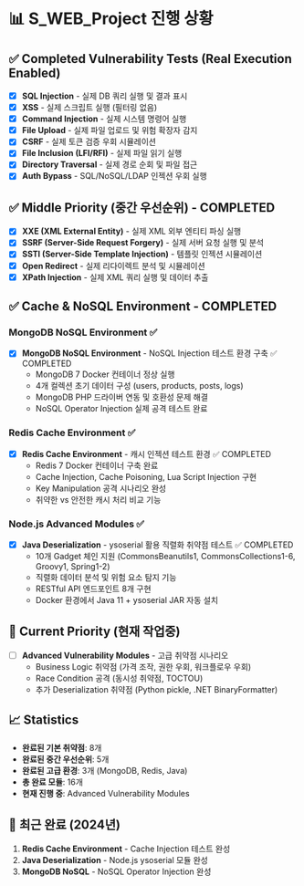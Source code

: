 # 📊 S_WEB_Project 진행 상황

## ✅ Completed Vulnerability Tests (Real Execution Enabled)
- [x] **SQL Injection** - 실제 DB 쿼리 실행 및 결과 표시
- [x] **XSS** - 실제 스크립트 실행 (필터링 없음)
- [x] **Command Injection** - 실제 시스템 명령어 실행 
- [x] **File Upload** - 실제 파일 업로드 및 위험 확장자 감지
- [x] **CSRF** - 실제 토큰 검증 우회 시뮬레이션
- [x] **File Inclusion (LFI/RFI)** - 실제 파일 읽기 실행
- [x] **Directory Traversal** - 실제 경로 순회 및 파일 접근
- [x] **Auth Bypass** - SQL/NoSQL/LDAP 인젝션 우회 실행

## ✅ Middle Priority (중간 우선순위) - COMPLETED
- [x] **XXE (XML External Entity)** - 실제 XML 외부 엔티티 파싱 실행
- [x] **SSRF (Server-Side Request Forgery)** - 실제 서버 요청 실행 및 분석
- [x] **SSTI (Server-Side Template Injection)** - 템플릿 인젝션 시뮬레이션  
- [x] **Open Redirect** - 실제 리다이렉트 분석 및 시뮬레이션
- [x] **XPath Injection** - 실제 XML 쿼리 실행 및 데이터 추출

## ✅ Cache & NoSQL Environment - COMPLETED

### MongoDB NoSQL Environment ✅
- [x] **MongoDB NoSQL Environment** - NoSQL Injection 테스트 환경 구축 ✅ COMPLETED
  - MongoDB 7 Docker 컨테이너 정상 실행
  - 4개 컬렉션 초기 데이터 구성 (users, products, posts, logs)  
  - MongoDB PHP 드라이버 연동 및 호환성 문제 해결
  - NoSQL Operator Injection 실제 공격 테스트 완료

### Redis Cache Environment ✅  
- [x] **Redis Cache Environment** - 캐시 인젝션 테스트 환경 ✅ COMPLETED
  - Redis 7 Docker 컨테이너 구축 완료
  - Cache Injection, Cache Poisoning, Lua Script Injection 구현
  - Key Manipulation 공격 시나리오 완성
  - 취약한 vs 안전한 캐시 처리 비교 기능

### Node.js Advanced Modules ✅
- [x] **Java Deserialization** - ysoserial 활용 직렬화 취약점 테스트 ✅ COMPLETED
  - 10개 Gadget 체인 지원 (CommonsBeanutils1, CommonsCollections1-6, Groovy1, Spring1-2)
  - 직렬화 데이터 분석 및 위험 요소 탐지 기능
  - RESTful API 엔드포인트 8개 구현
  - Docker 환경에서 Java 11 + ysoserial JAR 자동 설치

## 🔄 Current Priority (현재 작업중)
- [ ] **Advanced Vulnerability Modules** - 고급 취약점 시나리오
  - Business Logic 취약점 (가격 조작, 권한 우회, 워크플로우 우회)
  - Race Condition 공격 (동시성 취약점, TOCTOU)
  - 추가 Deserialization 취약점 (Python pickle, .NET BinaryFormatter)

## 📈 Statistics
- **완료된 기본 취약점**: 8개
- **완료된 중간 우선순위**: 5개  
- **완료된 고급 환경**: 3개 (MongoDB, Redis, Java)
- **총 완료 모듈**: 16개
- **현재 진행 중**: Advanced Vulnerability Modules

## 🎯 최근 완료 (2024년)
1. **Redis Cache Environment** - Cache Injection 테스트 완성
2. **Java Deserialization** - Node.js ysoserial 모듈 완성
3. **MongoDB NoSQL** - NoSQL Operator Injection 완성